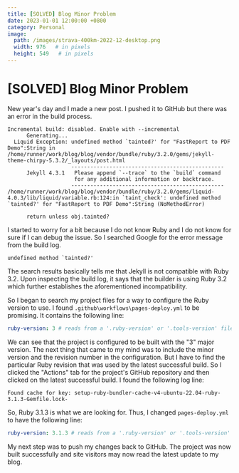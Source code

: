 ```yaml
---
title: [SOLVED] Blog Minor Problem
date: 2023-01-01 12:00:00 +0800
category: Personal
image:
  path: /images/strava-400km-2022-12-desktop.png
  width: 976   # in pixels
  height: 549   # in pixels
---
```


# [SOLVED] Blog Minor Problem
New year's day and I made a new post. I pushed it to GitHub but there was an error in the build process.
```
Incremental build: disabled. Enable with --incremental
      Generating... 
  Liquid Exception: undefined method `tainted?' for "FastReport to PDF Demo":String in /home/runner/work/blog/blog/vendor/bundle/ruby/3.2.0/gems/jekyll-theme-chirpy-5.3.2/_layouts/post.html
                    ------------------------------------------------
      Jekyll 4.3.1   Please append `--trace` to the `build` command 
                     for any additional information or backtrace. 
                    ------------------------------------------------
/home/runner/work/blog/blog/vendor/bundle/ruby/3.2.0/gems/liquid-4.0.3/lib/liquid/variable.rb:124:in `taint_check': undefined method `tainted?' for "FastReport to PDF Demo":String (NoMethodError)

      return unless obj.tainted?
```

I started to worry for a bit because I do not know Ruby and I do not know for sure if I can debug the issue. 
So I searched Google for the error message from the build log.
```
undefined method `tainted?'
```

The search results basically tells me that Jekyll is not compatible with Ruby 3.2. Upon inspecting the build log, it says that the builder is using Ruby 3.2 which further establishes the aforementioned incompatibility.

So I began to search my project files for a way to configure the Ruby version to use. I found `.github\workflows\pages-deploy.yml` to be promising. It contains the following line:
``` .github\workflows\pages-deploy.yml
ruby-version: 3 # reads from a '.ruby-version' or '.tools-version' file if 'ruby-version' is omitted
```
We can see that the project is configured to be built with the "3" major version. The next thing that came to my mind was to include the minor version and the revision number in the configuration. But I have to find the particular Ruby revision that was used by the latest successful build. So I clicked the "Actions" tab for the project's GitHub repository and then clicked on the latest successful build. I found the following log line:
```
Found cache for key: setup-ruby-bundler-cache-v4-ubuntu-22.04-ruby-3.1.3-Gemfile.lock-
```
So, Ruby 3.1.3 is what we are looking for. Thus, I changed `pages-deploy.yml` to have the following line:
``` .github\workflows\pages-deploy.yml
ruby-version: 3.1.3 # reads from a '.ruby-version' or '.tools-version' file if 'ruby-version' is omitted
```
My next step was to push my changes back to GitHub. The project was now built successfully and site visitors may now read the latest update to my blog.